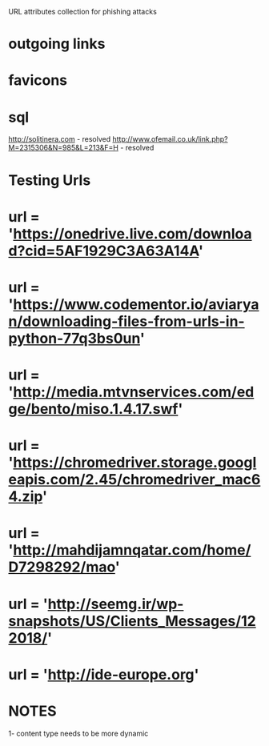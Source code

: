 URL attributes collection for phishing attacks



outgoing links
================




favicons
================


sql
=========
http://solitinera.com - resolved
http://www.ofemail.co.uk/link.php?M=2315306&N=985&L=213&F=H - resolved



Testing Urls
==================
# url = 'https://onedrive.live.com/download?cid=5AF1929C3A63A14A'
# url = 'https://www.codementor.io/aviaryan/downloading-files-from-urls-in-python-77q3bs0un'
# url = 'http://media.mtvnservices.com/edge/bento/miso.1.4.17.swf'
# url = 'https://chromedriver.storage.googleapis.com/2.45/chromedriver_mac64.zip'
# url = 'http://mahdijamnqatar.com/home/D7298292/mao'
# url = 'http://seemg.ir/wp-snapshots/US/Clients_Messages/122018/'
# url = 'http://ide-europe.org'




NOTES
============
1- content type needs to be more dynamic